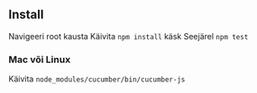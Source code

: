 

## Install


Navigeeri root kausta
Käivita `npm install` käsk
Seejärel `npm test` 

### Mac või Linux
Käivita `node_modules/cucumber/bin/cucumber-js`

